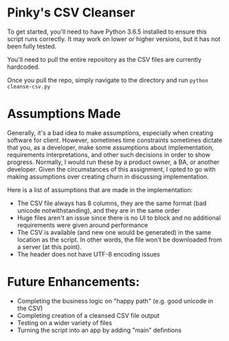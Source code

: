 Pinky's CSV Cleanser
===
To get started, you'll need to have Python 3.6.5 installed to ensure this script runs correctly. It may work on lower or higher versions, but it has not been fully tested.

You'll need to pull the entire repository as the CSV files are currently hardcoded. 

Once you pull the repo, simply navigate to the directory and run `python cleanse-csv.py`

Assumptions Made
===
Generally, it's a bad idea to make assumptions, especially when creating software for client. However, sometimes time constraints sometimes dictate that you, as a developer, make some assumptions about implementation, requirements interpretations, and other such decisions in order to show progress. Normally, I would run these by a product owner, a BA, or another developer. Given the circumstances of this assignment, I opted to go with making assumptions over creating churn in discussing implementation.

Here is a list of assumptions that are made in the implementation:

* The CSV file always has 8 columns, they are the same format (bad unicode notwithstanding), and they are in the same order
* Huge files aren't an issue since there is no UI to block and no additional requirements were given around performance
* The CSV is available (and new one would be generated) in the same location as the script. In other words, the file won't be downloaded from a server (at this point).
* The header does not have UTF-8 encoding issues

Future Enhancements:
===

* Completing the business logic on "happy path" (e.g. good unicode in the CSV)
* Completing creation of a cleansed CSV file output
* Testing on a wider variety of files
* Turning the script into an app by adding "main" defintions